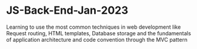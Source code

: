 # JS-Back-End-Jan-2023
Learning to use the most common techniques in web development like Request routing, HTML templates, Database storage and the fundamentals of application architecture and code convention through the MVC pattern
